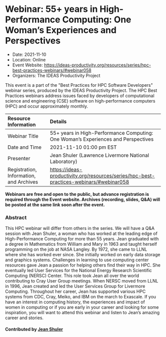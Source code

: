 # Webinar: 55+ years in High-Performance Computing: One Woman’s Experiences and Perspectives

- Date: 2021-11-10
- Location: Online
- Event Website: https://ideas-productivity.org/resources/series/hpc-best-practices-webinars/#webinar058
- Organizers: The IDEAS Productivity Project
			   
This event is a part of the "Best Practices for HPC Software
Developers" webinar series, produced by the IDEAS Productivity
Project. The HPC Best Practices webinars address issues faced by
developers of computational science and engineering (CSE) software on
high-performance computers (HPC) and occur approximately monthly.

Resource Information | Details
:--- | :---			   
Webinar Title | 55+ years in High-Performance Computing: One Woman’s Experiences and Perspectives
Date and Time | 2021-11-10 01:00 pm EST
Presenter | Jean Shuler (Lawrence Livermore National Laboratory)
Registration, Information, and Archives | 	<https://ideas-productivity.org/resources/series/hpc-best-practices-webinars/#webinar058>	   

**Webinars are free and open to the public, but advance registration is required through the Event website. Archives (recording, slides, Q&A) will be posted at the same link soon after the event.**

### Abstract
<p>This HPC webinar will differ from others in the series. We will have a Q&amp;A session with Jean Shuler, a woman who has worked at the leading edge of High-Performance Computing for more than 55 years. Jean graduated with a degree in Mathematics from William and Mary in 1963 and taught herself programming on the job at NASA Langley. By 1972, she came to LLNL where she has worked ever since. She initially worked on early data storage and graphics systems. Challenges in learning to use computing center resources gave Jean a passion for helping others find their way in HPC. She eventually led User Services for the National Energy Research Scientific Computing (NERSC) Center. This role took Jean all over the world contributing to Cray User Group meetings. When NERSC moved from LLNL in 1996, Jean created and led the User Services Group for Livermore Computing. Throughout her career, Jean has supported various HPC systems from CDC, Cray, Meiko, and IBM on the march to Exascale. If you have an interest in computing history, the experiences and impact of women in computing or if you are early in your career and looking for some inspiration, you will want to attend this webinar and listen to Jean’s amazing career and stories.</p>


    

#### Contributed by [Jean Shuler](https://github.com/JeanShuler "Jean Shuler GitHub profile")

<!---
Publish: yes
Categories: skills
Topics: online learning
Level: 2
Prerequisites: default
Aggregate: none
--->
